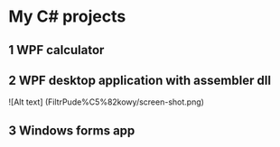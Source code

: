# My C# projects
## 1 WPF calculator <br />

## 2 WPF desktop application with assembler dll <br />
![Alt text] (FiltrPude%C5%82kowy/screen-shot.png)
## 3 Windows forms app <br />
